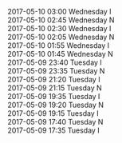 2017-05-10 03:00 Wednesday  I  
2017-05-10 02:45 Wednesday  N  
2017-05-10 02:30 Wednesday  I  
2017-05-10 02:05 Wednesday  N  
2017-05-10 01:55 Wednesday  I  
2017-05-10 01:45 Wednesday  N  
2017-05-09 23:40 Tuesday  I  
2017-05-09 23:35 Tuesday  N  
2017-05-09 21:20 Tuesday  I  
2017-05-09 21:15 Tuesday  N  
2017-05-09 19:35 Tuesday  I  
2017-05-09 19:20 Tuesday  N  
2017-05-09 19:15 Tuesday  I  
2017-05-09 17:40 Tuesday  N  
2017-05-09 17:35 Tuesday  I  
